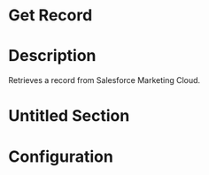 ﻿# Get Record

# Description

Retrieves a record from Salesforce Marketing Cloud.

# Untitled Section

# Configuration
